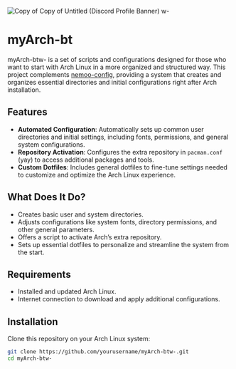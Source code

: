 
![Copy of Copy of Untitled (Discord Profile Banner)](https://github.com/user-attachments/assets/cb093cf3-869d-4153-ab3e-3c0d5f0a4068)
w-
# myArch-bt

myArch-btw- is a set of scripts and configurations designed for those who want to start with Arch Linux in a more organized and structured way. This project complements [nemoo-config](https://github.com/yourusername/nemoo-config), providing a system that creates and organizes essential directories and initial configurations right after Arch installation.

## Features

- **Automated Configuration**: Automatically sets up common user directories and initial settings, including fonts, permissions, and general system configurations.
- **Repository Activation**: Configures the extra repository in `pacman.conf` (yay) to access additional packages and tools.
- **Custom Dotfiles**: Includes general dotfiles to fine-tune settings needed to customize and optimize the Arch Linux experience.

## What Does It Do?

- Creates basic user and system directories.
- Adjusts configurations like system fonts, directory permissions, and other general parameters.
- Offers a script to activate Arch’s extra repository.
- Sets up essential dotfiles to personalize and streamline the system from the start.

## Requirements

- Installed and updated Arch Linux.
- Internet connection to download and apply additional configurations.

## Installation

Clone this repository on your Arch Linux system:

```bash
git clone https://github.com/yourusername/myArch-btw-.git
cd myArch-btw-

